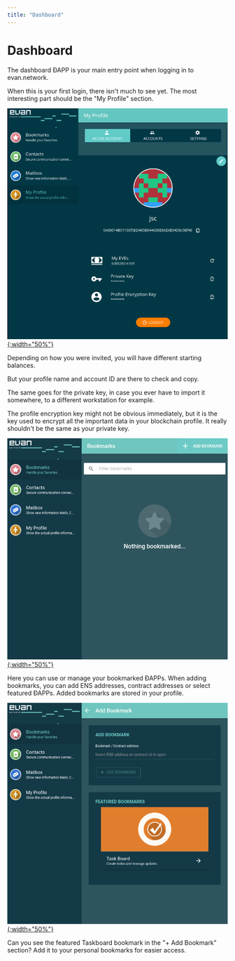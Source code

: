 ```yaml
---
title: "Dashboard"
---
```

# Dashboard
The dashboard ÐAPP is your main entry point when logging in to evan.network.

When this is your first login, there isn't much to see yet. The most interesting part should be the "My Profile" section.

[![profile](/public/tutorial/profile.png){:width="50%"}](/public/tutorial/profile.png)

Depending on how you were invited, you will have different starting balances.

But your profile name and account ID are there to check and copy.

The same goes for the private key, in case you ever have to import it somewhere, to a different workstation for example.

The profile encryption key might not be obvious immediately, but it is the key used to encrypt all the important data in your blockchain profile. It really shouldn't be the same as your private key.


[![dashboard](/public/tutorial/dashboard.png){:width="50%"}](/public/tutorial/dashboard.png)

Here you can use or manage your bookmarked ÐAPPs. When adding bookmarks, you can add ENS addresses, contract addresses or select featured ÐAPPs. Added bookmarks are stored in your profile.

[![dashboard_add_bookmark](/public/tutorial/dashboard_add_bookmark.png){:width="50%"}](/public/tutorial/dashboard_add_bookmark.png)

Can you see the featured Taskboard bookmark in the "+ Add Bookmark" section? Add it to your personal bookmarks for easier access.

